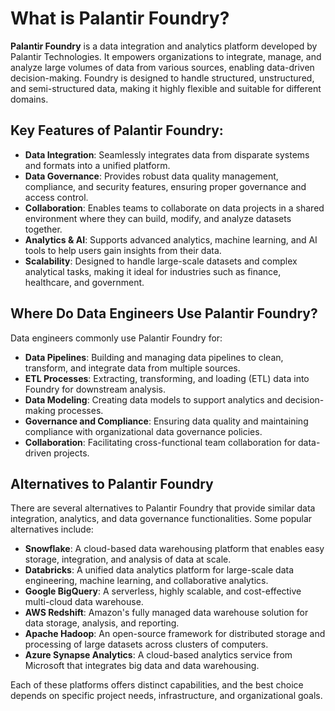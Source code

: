 # What is Palantir Foundry?

**Palantir Foundry** is a data integration and analytics platform developed by Palantir Technologies. It empowers organizations to integrate, manage, and analyze large volumes of data from various sources, enabling data-driven decision-making. Foundry is designed to handle structured, unstructured, and semi-structured data, making it highly flexible and suitable for different domains.

## Key Features of Palantir Foundry:
- **Data Integration**: Seamlessly integrates data from disparate systems and formats into a unified platform.
- **Data Governance**: Provides robust data quality management, compliance, and security features, ensuring proper governance and access control.
- **Collaboration**: Enables teams to collaborate on data projects in a shared environment where they can build, modify, and analyze datasets together.
- **Analytics & AI**: Supports advanced analytics, machine learning, and AI tools to help users gain insights from their data.
- **Scalability**: Designed to handle large-scale datasets and complex analytical tasks, making it ideal for industries such as finance, healthcare, and government.

## Where Do Data Engineers Use Palantir Foundry?
Data engineers commonly use Palantir Foundry for:
- **Data Pipelines**: Building and managing data pipelines to clean, transform, and integrate data from multiple sources.
- **ETL Processes**: Extracting, transforming, and loading (ETL) data into Foundry for downstream analysis.
- **Data Modeling**: Creating data models to support analytics and decision-making processes.
- **Governance and Compliance**: Ensuring data quality and maintaining compliance with organizational data governance policies.
- **Collaboration**: Facilitating cross-functional team collaboration for data-driven projects.

## Alternatives to Palantir Foundry
There are several alternatives to Palantir Foundry that provide similar data integration, analytics, and data governance functionalities. Some popular alternatives include:
- **Snowflake**: A cloud-based data warehousing platform that enables easy storage, integration, and analysis of data at scale.
- **Databricks**: A unified data analytics platform for large-scale data engineering, machine learning, and collaborative analytics.
- **Google BigQuery**: A serverless, highly scalable, and cost-effective multi-cloud data warehouse.
- **AWS Redshift**: Amazon's fully managed data warehouse solution for data storage, analysis, and reporting.
- **Apache Hadoop**: An open-source framework for distributed storage and processing of large datasets across clusters of computers.
- **Azure Synapse Analytics**: A cloud-based analytics service from Microsoft that integrates big data and data warehousing.

Each of these platforms offers distinct capabilities, and the best choice depends on specific project needs, infrastructure, and organizational goals.
